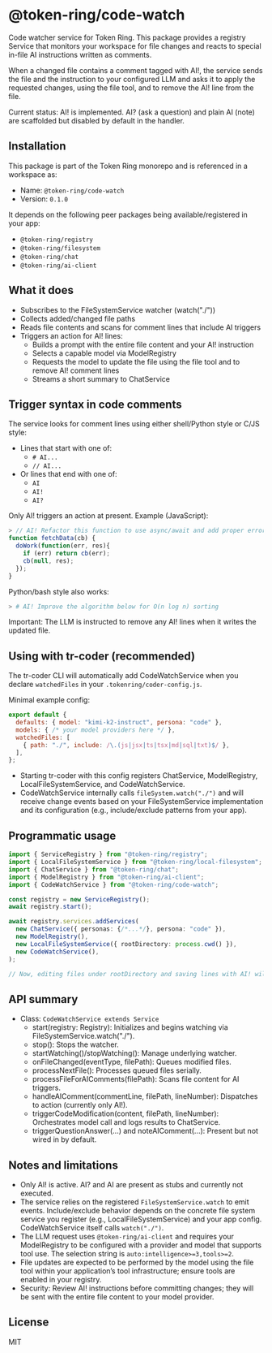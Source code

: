 # @token-ring/code-watch

Code watcher service for Token Ring. This package provides a registry Service that monitors your workspace for file changes and reacts to special in-file AI instructions written as comments.

When a changed file contains a comment tagged with AI!, the service sends the file and the instruction to your configured LLM and asks it to apply the requested changes, using the file tool, and to remove the AI! line from the file.

Current status: AI! is implemented. AI? (ask a question) and plain AI (note) are scaffolded but disabled by default in the handler.

## Installation

This package is part of the Token Ring monorepo and is referenced in a workspace as:

- Name: `@token-ring/code-watch`
- Version: `0.1.0`

It depends on the following peer packages being available/registered in your app:
- `@token-ring/registry`
- `@token-ring/filesystem`
- `@token-ring/chat`
- `@token-ring/ai-client`

## What it does

- Subscribes to the FileSystemService watcher (watch("./"))
- Collects added/changed file paths
- Reads file contents and scans for comment lines that include AI triggers
- Triggers an action for AI! lines:
  - Builds a prompt with the entire file content and your AI! instruction
  - Selects a capable model via ModelRegistry
  - Requests the model to update the file using the file tool and to remove AI! comment lines
  - Streams a short summary to ChatService

## Trigger syntax in code comments

The service looks for comment lines using either shell/Python style or C/JS style:

- Lines that start with one of:
  - `# AI...`
  - `// AI...`
- Or lines that end with one of:
  - `AI`
  - `AI!`
  - `AI?`

Only AI! triggers an action at present. Example (JavaScript):

```js
> // AI! Refactor this function to use async/await and add proper error handling
function fetchData(cb) {
  doWork(function(err, res){
    if (err) return cb(err);
    cb(null, res);
  });
}
```

Python/bash style also works:

```py
> # AI! Improve the algorithm below for O(n log n) sorting
```

Important: The LLM is instructed to remove any AI! lines when it writes the updated file.

## Using with tr-coder (recommended)

The tr-coder CLI will automatically add CodeWatchService when you declare `watchedFiles` in your `.tokenring/coder-config.js`.

Minimal example config:

```js
export default {
  defaults: { model: "kimi-k2-instruct", persona: "code" },
  models: { /* your model providers here */ },
  watchedFiles: [
    { path: "./", include: /\.(js|jsx|ts|tsx|md|sql|txt)$/ },
  ],
};
```

- Starting tr-coder with this config registers ChatService, ModelRegistry, LocalFileSystemService, and CodeWatchService.
- CodeWatchService internally calls `fileSystem.watch("./")` and will receive change events based on your FileSystemService implementation and its configuration (e.g., include/exclude patterns from your app).

## Programmatic usage

```ts
import { ServiceRegistry } from "@token-ring/registry";
import { LocalFileSystemService } from "@token-ring/local-filesystem";
import { ChatService } from "@token-ring/chat";
import { ModelRegistry } from "@token-ring/ai-client";
import { CodeWatchService } from "@token-ring/code-watch";

const registry = new ServiceRegistry();
await registry.start();

await registry.services.addServices(
  new ChatService({ personas: {/*...*/}, persona: "code" }),
  new ModelRegistry(),
  new LocalFileSystemService({ rootDirectory: process.cwd() }),
  new CodeWatchService(),
);

// Now, editing files under rootDirectory and saving lines with AI! will trigger model-driven updates
```

## API summary

- Class: `CodeWatchService extends Service`
  - start(registry: Registry): Initializes and begins watching via FileSystemService.watch("./").
  - stop(): Stops the watcher.
  - startWatching()/stopWatching(): Manage underlying watcher.
  - onFileChanged(eventType, filePath): Queues modified files.
  - processNextFile(): Processes queued files serially.
  - processFileForAIComments(filePath): Scans file content for AI triggers.
  - handleAIComment(commentLine, filePath, lineNumber): Dispatches to action (currently only AI!).
  - triggerCodeModification(content, filePath, lineNumber): Orchestrates model call and logs results to ChatService.
  - triggerQuestionAnswer(...) and noteAIComment(...): Present but not wired in by default.

## Notes and limitations

- Only AI! is active. AI? and AI are present as stubs and currently not executed.
- The service relies on the registered `FileSystemService.watch` to emit events. Include/exclude behavior depends on the concrete file system service you register (e.g., LocalFileSystemService) and your app config. CodeWatchService itself calls `watch("./")`.
- The LLM request uses `@token-ring/ai-client` and requires your ModelRegistry to be configured with a provider and model that supports tool use. The selection string is `auto:intelligence>=3,tools>=2`.
- File updates are expected to be performed by the model using the file tool within your application’s tool infrastructure; ensure tools are enabled in your registry.
- Security: Review AI! instructions before committing changes; they will be sent with the entire file content to your model provider.

## License

MIT
